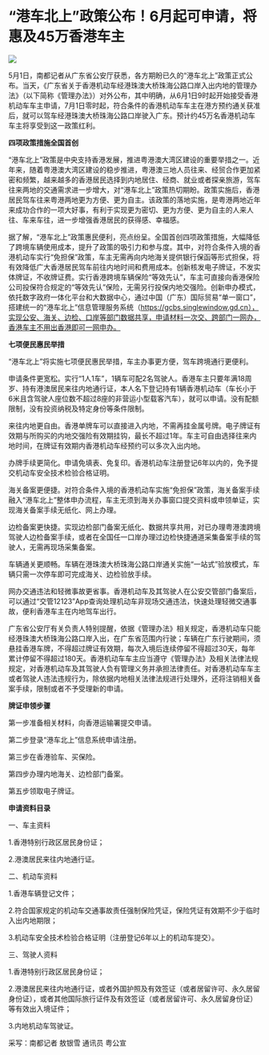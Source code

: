 # “港车北上”政策公布！6月起可申请，将惠及45万香港车主

![](https://inews.gtimg.com/om_bt/O_PhRHPBgsnY9wzd8SmaoPymyV6sPY7VEMQC5ws8-eRQYAA/1000)

5月1日，南都记者从广东省公安厅获悉，各方期盼已久的“港车北上”政策正式公布。当天，《广东省关于香港机动车经港珠澳大桥珠海公路口岸入出内地的管理办法》（以下简称《管理办法》）对外公布，其中明确，从6月1日9时起开始接受香港机动车车主申请，7月1日零时起，符合条件的香港机动车车主在港方预约通关获准后，就可以驾车经港珠澳大桥珠海公路口岸驶入广东。预计约45万名香港机动车车主将享受到这一政策红利。

**四项政策措施全国首创**

“港车北上”政策是中央支持香港发展，推进粤港澳大湾区建设的重要举措之一。近年来，随着粤港澳大湾区建设的稳步推进，粤港澳三地人员往来、经贸合作更加紧密和频繁，越来越多的香港居民选择到内地居住、经商、就业或者探亲旅游，驾车往来两地的交通需求进一步增大，对“港车北上”政策热切期盼。政策实施后，香港居民驾车往来粤港两地更为方便、更为自主。该政策的落地实施，是粤港两地近年来成功合作的一项大好事，有利于实现更为密切、更为方便、更为自主的人来人往、车来车往，进一步增强香港居民的获得感、幸福感。

据了解，“港车北上”政策惠民便利，亮点纷呈。全国首创四项政策措施，大幅降低了跨境车辆使用成本，提升了政策的吸引力和参与度。其中，对符合条件入境的香港机动车实行“免担保”政策，车主无需再向内地海关提供银行保函等形式担保，将有效降低广大香港居民驾车前往内地时间和费用成本。创新核发电子牌证，不发实体牌证，不收牌证费。实行香港跨境车辆保险“等效先认”，车主可直接向香港保险公司投保符合规定的“等效先认”保险，无需另行投保内地交强险。创新申办模式，依托数字政府一体化平台和大数据中心，通过中国（广东）国际贸易“单一窗口”，搭建统一的“港车北上”信息管理服务系统（https://gcbs.singlewindow.gd.cn），实现公安、海关、边检、口岸等部门数据共享，申请材料一次交、跨部门一网办，香港车主不用出香港即可一网申办。

**七项便民惠民举措**

“港车北上”将实施七项便民惠民举措，车主办事更方便，驾车跨境通行更便利。

申请条件更宽松。实行“1人1车”，1辆车可配2名驾驶人。香港车主只要年满18周岁、持有港澳居民来往内地通行证，本人名下登记持有1辆香港机动车（车长小于6米且含驾驶人座位数不超过8座的非营运小型载客汽车），就可以申请。没有配额限制，没有投资纳税及特定身份等条件限制。

来往内地更自由。香港单牌车可以直接进入内地，不需再挂金属号牌。电子牌证有效期与所购买的内地交强险有效期挂钩，最长不超过1年。车主可自由选择往来内地时间，在牌证有效期内香港机动车经预约可以多次入出内地。

办牌手续更简化。申请免填表、免复印。香港机动车注册登记6年以内的，免予提交机动车安全技术检验合格证明。

海关备案更便捷。对符合条件入境的香港机动车实施“免担保”政策，海关备案手续融入“港车北上”整体申办流程，车主无须到海关办事窗口提交资料或申领单证，实现海关备案手续无纸化、网上办理。

边检备案更快捷。实现边检部门备案无纸化、数据共享共用，对已办理粤港澳跨境驾驶人边检备案手续，或者在全国任一口岸办理过边检快捷通道采集备案手续的驾驶人，无需再现场采集备案。

车辆通关更顺畅。车辆在港珠澳大桥珠海公路口岸通关实施“一站式”验放模式，车辆只需一次停车即可完成海关、边检验放手续。

网办交通违法和轻微事故更省事。香港机动车及其驾驶人在公安交管部门备案后，可以通过“交管12123”App查询处理机动车非现场交通违法，快速处理轻微交通事故，便利香港车主在内地驾车出行。

广东省公安厅有关负责人特别提醒，依据《管理办法》相关规定，香港机动车只能经港珠澳大桥珠海公路口岸入出，在广东省范围内行驶；车辆在广东行驶期间，须悬挂香港车牌，不得超过牌证有效期，每次入境后连续停留不得超过30天，每年累计停留不得超过180天。香港机动车车主应当遵守《管理办法》及相关法律法规规定，对香港机动车及其驾驶人负有管理义务并承担法律责任。对香港机动车车主或者驾驶人违法违规行为，除依据内地相关法律法规进行处理外，还将注销相关备案手续，限制或者不予受理新的申请。

**牌证申领步骤**

第一步准备相关材料，向香港运输署提交申请。

第二步登录“港车北上”信息系统申请注册。

第三步在香港验车、买保险。

第四步办理内地海关、边检部门备案。

第五步领取电子牌证。

**申请资料目录**

一、车主资料

1.香港特别行政区居民身份证；

2.港澳居民来往内地通行证。

二、机动车资料

1.香港车辆登记文件；

2.符合国家规定的机动车交通事故责任强制保险凭证，保险凭证有效期不少于临时入出内地期限；

3.机动车安全技术检验合格证明（注册登记6年以上的机动车提交）。

三、驾驶人资料

1.香港特别行政区居民身份证；

2.港澳居民来往内地通行证，或者外国护照及有效签证（或者居留许可、永久居留身份证），或者其他国际旅行证件及有效签证（或者居留许可、永久居留身份证）等有效出入境证件；

3.内地机动车驾驶证。

采写：南都记者 敖银雪 通讯员 粤公宣

